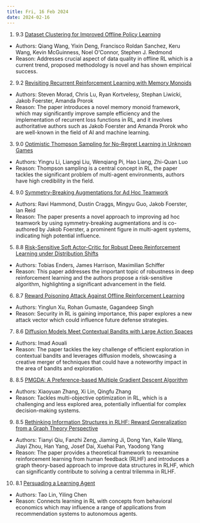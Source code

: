 ```yaml
---
title: Fri, 16 Feb 2024
date: 2024-02-16
---
```

1. 9.3 [Dataset Clustering for Improved Offline Policy Learning](https://arxiv.org/abs/2402.09550)
* Authors: Qiang Wang, Yixin Deng, Francisco Roldan Sanchez, Keru Wang, Kevin McGuinness, Noel O'Connor, Stephen J. Redmond
* Reason: Addresses crucial aspect of data quality in offline RL which is a current trend, proposed methodology is novel and has shown empirical success.

2. 9.2 [Revisiting Recurrent Reinforcement Learning with Memory Monoids](https://arxiv.org/abs/2402.09900)
* Authors: Steven Morad, Chris Lu, Ryan Kortvelesy, Stephan Liwicki, Jakob Foerster, Amanda Prorok
* Reason: The paper introduces a novel memory monoid framework, which may significantly improve sample efficiency and the implementation of recurrent loss functions in RL, and it involves authoritative authors such as Jakob Foerster and Amanda Prorok who are well-known in the field of AI and machine learning.

3. 9.0 [Optimistic Thompson Sampling for No-Regret Learning in Unknown Games](https://arxiv.org/abs/2402.09456)
* Authors: Yingru Li, Liangqi Liu, Wenqiang Pi, Hao Liang, Zhi-Quan Luo
* Reason: Thompson sampling is a central concept in RL, the paper tackles the significant problem of multi-agent environments, authors have high credibility in the field.

4. 9.0 [Symmetry-Breaking Augmentations for Ad Hoc Teamwork](https://arxiv.org/abs/2402.09984)
* Authors: Ravi Hammond, Dustin Craggs, Mingyu Guo, Jakob Foerster, Ian Reid
* Reason: The paper presents a novel approach to improving ad hoc teamwork by using symmetry-breaking augmentations and is co-authored by Jakob Foerster, a prominent figure in multi-agent systems, indicating high potential influence.

5. 8.8 [Risk-Sensitive Soft Actor-Critic for Robust Deep Reinforcement Learning under Distribution Shifts](https://arxiv.org/abs/2402.09992)
* Authors: Tobias Enders, James Harrison, Maximilian Schiffer
* Reason: This paper addresses the important topic of robustness in deep reinforcement learning and the authors propose a risk-sensitive algorithm, highlighting a significant advancement in the field.

6. 8.7 [Reward Poisoning Attack Against Offline Reinforcement Learning](https://arxiv.org/abs/2402.09695)
* Authors: Yinglun Xu, Rohan Gumaste, Gagandeep Singh
* Reason: Security in RL is gaining importance, this paper explores a new attack vector which could influence future defense strategies.

7. 8.6 [Diffusion Models Meet Contextual Bandits with Large Action Spaces](https://arxiv.org/abs/2402.10028)
* Authors: Imad Aouali
* Reason: The paper tackles the key challenge of efficient exploration in contextual bandits and leverages diffusion models, showcasing a creative merger of techniques that could have a noteworthy impact in the area of bandits and exploration.

8. 8.5 [PMGDA: A Preference-based Multiple Gradient Descent Algorithm](https://arxiv.org/abs/2402.09492)
* Authors: Xiaoyuan Zhang, Xi Lin, Qingfu Zhang
* Reason: Tackles multi-objective optimization in RL, which is a challenging and less explored area, potentially influential for complex decision-making systems.

9. 8.5 [Rethinking Information Structures in RLHF: Reward Generalization from a Graph Theory Perspective](https://arxiv.org/abs/2402.10184)
* Authors: Tianyi Qiu, Fanzhi Zeng, Jiaming Ji, Dong Yan, Kaile Wang, Jiayi Zhou, Han Yang, Josef Dai, Xuehai Pan, Yaodong Yang
* Reason: The paper provides a theoretical framework to reexamine reinforcement learning from human feedback (RLHF) and introduces a graph theory-based approach to improve data structures in RLHF, which can significantly contribute to solving a central trilemma in RLHF.

10. 8.1 [Persuading a Learning Agent](https://arxiv.org/abs/2402.09721)
* Authors: Tao Lin, Yiling Chen
* Reason: Connects learning in RL with concepts from behavioral economics which may influence a range of applications from recommendation systems to autonomous agents.

